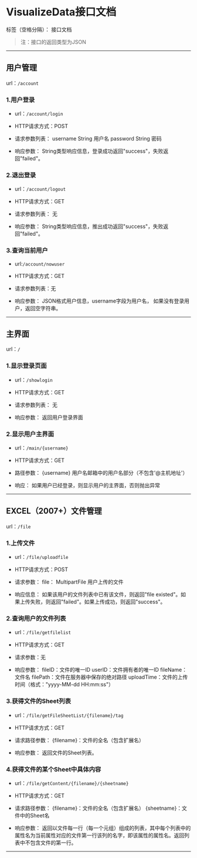 ﻿# VisualizeData接口文档

标签（空格分隔）： 接口文档
>注：接口的返回类型为JSON

---

## 用户管理
url：`/account`
### 1.用户登录
- url：`/account/login`

- HTTP请求方式：POST

- 请求参数列表：
username String 用户名
password String 密码

- 响应参数：
String类型响应信息，登录成功返回"success"，失败返回"failed"。

### 2.退出登录
- url：`/account/logout`

- HTTP请求方式：GET

- 请求参数列表：
无

- 响应参数：
String类型响应信息，推出成功返回"success"，失败返回"failed"。

### 3.查询当前用户
- url:`/account/nowuser`

- HTTP请求方式：GET

- 请求参数列表：无

- 响应参数：
JSON格式用户信息，username字段为用户名，
如果没有登录用户，返回空字符串。

---
## 主界面
url：`/`
### 1.显示登录页面
- url：`/showlogin`

- HTTP请求方式：GET

- 请求参数列表：
无

- 响应参数：
返回用户登录界面

### 2.显示用户主界面
- url：`/main/{username}`

- HTTP请求方式：GET

- 路径参数：
{username} 用户名邮箱中的用户名部分（不包含'@主机地址'）

- 响应：
如果用户已经登录，则显示用户的主界面，否则抛出异常

---
## EXCEL（2007+）文件管理
url：`/file`
### 1.上传文件
- url：`/file/uploadfile`

- HTTP请求方式：POST

- 请求参数：
file： MultipartFile 用户上传的文件

- 响应信息：
如果该用户的文件列表中已有该文件，则返回"file existed"。如果上传失败，则返回"failed"。如果上传成功，则返回"success"。

### 2.查询用户的文件列表
- url：`/file/getfilelist`

- HTTP请求方式：GET

- 请求参数：无

- 响应参数：
fileID：文件的唯一ID
userID：文件拥有者的唯一ID
fileName：文件名
filePath：文件在服务器中保存的绝对路径
uploadTime：文件的上传时间（格式："yyyy-MM-dd HH:mm:ss"）

### 3.获得文件的Sheet列表
- url：`/file/getFileSheetList/{filename}/tag`

- HTTP请求方式：GET

- 请求路径参数：
{filename}：文件的全名（包含扩展名）

- 响应参数：
返回文件的Sheet列表。

### 4.获得文件的某个Sheet中具体内容
- url：`/file/getContent/{filename}/{sheetname}`

- HTTP请求方式：GET

- 请求路径参数：
{filename}：文件的全名（包含扩展名）
{sheetname}：文件中的Sheet名

- 响应参数：
返回以文件每一行（每一个元组）组成的列表，其中每个列表中的属性名为当前属性对应的文件第一行该列的名字，即该属性的属性名。返回列表中不包含文件的第一行。

---



